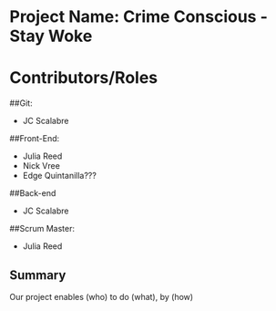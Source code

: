 # Project Name: Crime Conscious - Stay Woke

# Contributors/Roles

##Git: 
* JC Scalabre

##Front-End: 
* Julia Reed
* Nick Vree
* Edge Quintanilla???

##Back-end
* JC Scalabre

##Scrum Master: 
* Julia Reed


## Summary
Our project enables (who) to do (what), by (how)
